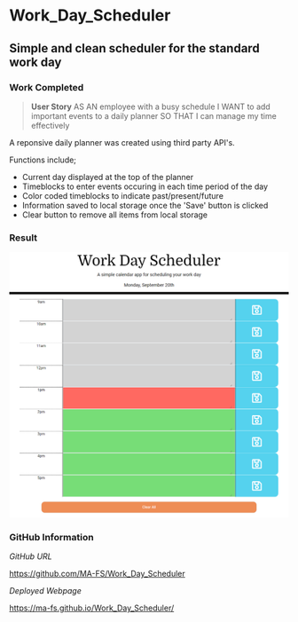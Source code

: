 # Work_Day_Scheduler

## Simple and clean scheduler for the standard work day

### Work Completed

>**User Story**
AS AN employee with a busy schedule
I WANT to add important events to a daily planner
SO THAT I can manage my time effectively

A reponsive daily planner was created using third party API's.

Functions include;
*   Current day displayed at the top of the planner
*   Timeblocks to enter events occuring in each time period of the day
*   Color coded timeblocks to indicate past/present/future
*   Information saved to local storage once the 'Save' button is clicked
*   Clear button to remove all items from local storage

### **Result**

![Work Day Scheduler](https://github.com/MA-FS/Work_Day_Scheduler/blob/main/assets/images/work_day_scheduler_complete.png?raw=true)

### **GitHub Information**

*GitHub URL*

https://github.com/MA-FS/Work_Day_Scheduler

*Deployed Webpage*

https://ma-fs.github.io/Work_Day_Scheduler/
